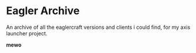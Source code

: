 # Eagler Archive
An archive of all the eaglercraft versions and clients i could find, for my axis launcher project.

**mewo**
